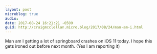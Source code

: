 ```yaml
---
layout: post
microblog: true
audio: 
date: 2017-08-24 16:21:21 -0500
guid: http://craigmcclellan.micro.blog/2017/08/24/man-am-i.html
---
```

Man am I getting a lot of springboard crashes on iOS 11 today. I hope this gets ironed out before next month. (Yes I am reporting it)
